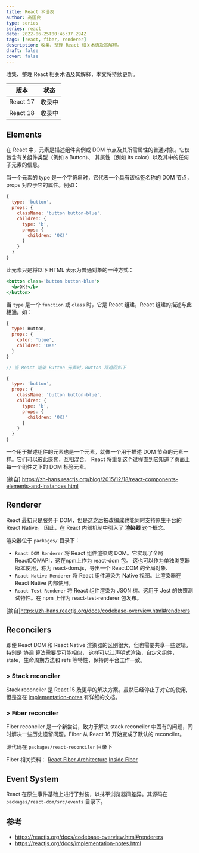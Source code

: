 ```yaml
---
title: React 术语表
author: 高国良
type: series
series: react
date: 2022-06-25T00:46:37.294Z
tags: [react, fiber, renderer]
description: 收集、整理 React 相关术语及其解释。
draft: false
cover: false
---
```


收集、整理 React 相关术语及其解释，本文将持续更新。

| 版本 | 状态 |
| --- | --- |
| React 17 | 收录中 |
| React 18 | 收录中 |

## Elements

在 React 中，元素是描述组件实例或 DOM 节点及其所需属性的普通对象。它仅包含有关组件类型（例如 a Button）、
其属性（例如 its color）以及其中的任何子元素的信息。

当一个元素的 type 是一个字符串时，它代表一个具有该标签名称的 DOM 节点，props 对应于它的属性。例如：

```js
{
  type: 'button',
  props: {
    className: 'button button-blue',
    children: {
      type: 'b',
      props: {
        children: 'OK!'
      }
    }
  }
}
```

此元素只是将以下 HTML 表示为普通对象的一种方式：

```jsx
<button class='button button-blue'>
  <b>OK!</b>
</button>
```

当 `type` 是一个 `function` 或 `class` 时，它是 React 组建，React 组建的描述与此相通。如：

```js
{
  type: Button,
  props: {
    color: 'blue',
    children: 'OK!'
  }
}

// 当 React 渲染 Button 元素时，Button 将返回如下

{
  type: 'button',
  props: {
    className: 'button button-blue',
    children: {
      type: 'b',
      props: {
        children: 'OK!'
      }
    }
  }
}
```

一个用于描述组件的元素也是一个元素，就像一个用于描述 DOM 节点的元素一样。它们可以彼此嵌套，互相混合。
React 将重复这个过程直到它知道了页面上每一个组件之下的 DOM 标签元素。

[摘自] https://zh-hans.reactjs.org/blog/2015/12/18/react-components-elements-and-instances.html

## Renderer

React 最初只是服务于 DOM，但是这之后被改编成也能同时支持原生平台的 React Native。
因此，在 React 内部机制中引入了 **渲染器** 这个概念。

渲染器位于 `packages/` 目录下：

- `React DOM Renderer` 将 React 组件渲染成 DOM。它实现了全局 ReactDOMAPI，这在npm上作为 react-dom 包。
这也可以作为单独浏览器版本使用，称为 react-dom.js，导出一个 ReactDOM 的全局对象.
- `React Native Renderer` 将 React 组件渲染为 Native 视图。此渲染器在 React Native 内部使用。
- `React Test Renderer` 将 React 组件渲染为 JSON 树。这用于 Jest 的快照测试特性。在 npm 上作为 react-test-renderer 包发布。

[摘自]https://zh-hans.reactjs.org/docs/codebase-overview.html#renderers

## Reconcilers

即便 React DOM 和 React Native 渲染器的区别很大，但也需要共享一些逻辑。
特别是 [协调](https://zh-hans.reactjs.org/docs/reconciliation.html) 算法需要尽可能相似，
这样可以让声明式渲染，自定义组件，state，生命周期方法和 refs 等特性，保持跨平台工作一致。

### > Stack reconciler

Stack reconciler 是 React 15 及更早的解决方案。虽然已经停止了对它的使用, 
但是这在 [implementation-notes](https://zh-hans.reactjs.org/docs/implementation-notes.html) 有详细的文档。

### > Fiber reconciler

Fiber reconciler 是一个新尝试，致力于解决 stack reconciler 中固有的问题，同时解决一些历史遗留问题。Fiber 从 React 16 开始变成了默认的 reconciler。

源代码在 `packages/react-reconciler` 目录下

Fiber 相关资料：
[React Fiber Architecture](https://github.com/acdlite/react-fiber-architecture) 
[Inside Fiber](https://medium.com/react-in-depth/inside-fiber-in-depth-overview-of-the-new-reconciliation-algorithm-in-react-e1c04700ef6e)

## Event System

React 在原生事件基础上进行了封装，以抹平浏览器间差异。其源码在 `packages/react-dom/src/events` 目录下。

## 参考

- https://reactjs.org/docs/codebase-overview.html#renderers
- https://reactjs.org/docs/implementation-notes.html
